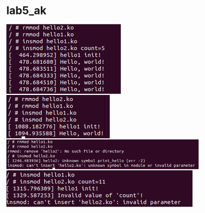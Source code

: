 # lab5_ak
![Image alt](https://github.com/Gronario/lab5_ak1/blob/main/1.png)
![Image alt](https://github.com/Gronario/lab5_ak1/blob/main/2.png)
![Image alt](https://github.com/Gronario/lab5_ak1/blob/main/3.png)
![Image alt](https://github.com/Gronario/lab5_ak1/blob/main/4.png)
